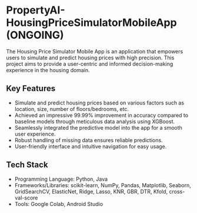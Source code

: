 # PropertyAI-HousingPriceSimulatorMobileApp (ONGOING)

The Housing Price Simulator Mobile App is an application that empowers users to simulate and predict housing prices with high precision. This project aims to provide a user-centric and informed decision-making experience in the housing domain.

## Key Features

- Simulate and predict housing prices based on various factors such as location, size, number of floors/bedrooms, etc.
- Achieved an impressive 99.99% improvement in accuracy compared to baseline models through meticulous data analysis using XGBoost.
- Seamlessly integrated the predictive model into the app for a smooth user experience.
- Robust handling of missing data ensures reliable predictions.
- User-friendly interface and intuitive navigation for easy usage.

## Tech Stack

- Programming Language: Python, Java
- Frameworks/Libraries: scikit-learn, NumPy, Pandas, Matplotlib, Seaborn, GridSearchCV, ElasticNet, Ridge, Lasso, KNR, GBR, DTR, Kfold, cross-val-score
- Tools: Google Colab, Android Studio


